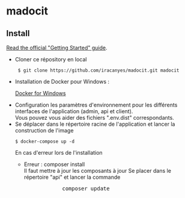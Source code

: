 
# madocit

Install
-------

[Read the official "Getting Started" guide](https://api-platform.com/docs/distribution).

<ul>
  <li>
     Cloner ce répository en local
        
     $ git clone https://github.com/iracanyes/madocit.git madocit
  </li>
  <li>
   Installation de Docker pour Windows : 

   <a  href="https://docs.docker.com/docker-for-windows/">Docker for Windows</a>
  </li>
  <li>
     Configuration les paramètres d'environnement pour les différents interfaces de l'application (admin, api et client). <br>
     Vous pouvez vous aider des fichiers ".env.dist" correspondants.  
  </li>
  <li>
     Se déplacer dans le répertoire racine de l'application et lancer la construction de l'image

    $ docker-compose up -d
    
   En cas d'erreur lors de l'installation 
   <ul>
     <li>
        Erreur : composer install <br>
        Il faut mettre à jour les composants à jour 
        Se placer dans le répertoire "api" et lancer la commande 
        <pre>
            composer update
        </pre>    
    </li>
   </ul>
    
  </li>


    

</ul>